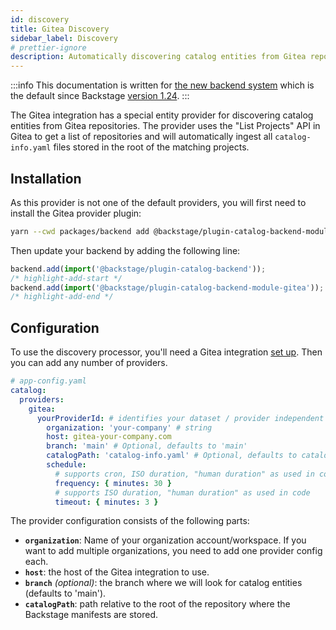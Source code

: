 ```yaml
---
id: discovery
title: Gitea Discovery
sidebar_label: Discovery
# prettier-ignore
description: Automatically discovering catalog entities from Gitea repositories
---
```


:::info
This documentation is written for [the new backend system](../../backend-system/index.md) which is the default since Backstage [version 1.24](../../releases/v1.24.0.md).
:::

The Gitea integration has a special entity provider for discovering catalog entities
from Gitea repositories. The provider uses the "List Projects" API in Gitea to get
a list of repositories and will automatically ingest all `catalog-info.yaml` files
stored in the root of the matching projects.

## Installation

As this provider is not one of the default providers, you will first need to install
the Gitea provider plugin:

```bash title="From your Backstage root directory"
yarn --cwd packages/backend add @backstage/plugin-catalog-backend-module-gitea
```

Then update your backend by adding the following line:

```ts title="packages/backend/src/index.ts"
backend.add(import('@backstage/plugin-catalog-backend'));
/* highlight-add-start */
backend.add(import('@backstage/plugin-catalog-backend-module-gitea'));
/* highlight-add-end */
```

## Configuration

To use the discovery processor, you'll need a Gitea integration
[set up](locations.md). Then you can add any number of providers.

```yaml
# app-config.yaml
catalog:
  providers:
    gitea:
      yourProviderId: # identifies your dataset / provider independent of config changes
        organization: 'your-company' # string
        host: gitea-your-company.com
        branch: 'main' # Optional, defaults to 'main'
        catalogPath: 'catalog-info.yaml' # Optional, defaults to catalog-info.yaml
        schedule:
          # supports cron, ISO duration, "human duration" as used in code
          frequency: { minutes: 30 }
          # supports ISO duration, "human duration" as used in code
          timeout: { minutes: 3 }
```

The provider configuration consists of the following parts:

- **`organization`**: Name of your organization account/workspace. If you want to add multiple organizations, you need to add one provider config each.
- **`host`**: the host of the Gitea integration to use.
- **`branch`** _(optional)_: the branch where we will look for catalog entities (defaults to 'main').
- **`catalogPath`**: path relative to the root of the repository where the Backstage manifests are stored.
